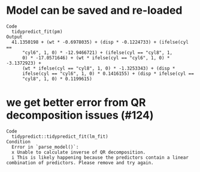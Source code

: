# Model can be saved and re-loaded

    Code
      tidypredict_fit(pm)
    Output
      41.1350198 + (wt * -0.6978035) + (disp * -0.1224733) + (ifelse(cyl == 
          "cyl6", 1, 0) * -12.9466721) + (ifelse(cyl == "cyl8", 1, 
          0) * -17.0571646) + (wt * ifelse(cyl == "cyl6", 1, 0) * -3.1372923) + 
          (wt * ifelse(cyl == "cyl8", 1, 0) * -1.3253343) + (disp * 
          ifelse(cyl == "cyl6", 1, 0) * 0.1416155) + (disp * ifelse(cyl == 
          "cyl8", 1, 0) * 0.1199615)

# we get better error from QR decomposition issues (#124)

    Code
      tidypredict::tidypredict_fit(lm_fit)
    Condition
      Error in `parse_model()`:
      x Unable to calculate inverse of QR decomposition.
      i This is likely happening because the predictors contain a linear combination of predictors. Please remove and try again.

